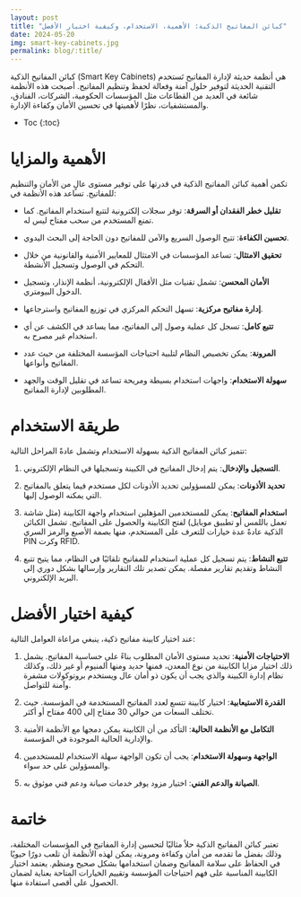 ```yaml
---
layout: post
title: "كبائن المفاتيح الذكية: الأهمية، الاستخدام، وكيفية اختيار الأفضل"
date: 2024-05-20
img: smart-key-cabinets.jpg
permalink: blog/:title/
---
```



كبائن المفاتيح الذكية (Smart Key Cabinets) هي أنظمة حديثة لإدارة المفاتيح تَستخدم التقنية الحديثة لتوفير حلول آمنة وفعالة لحفظ وتنظيم المفاتيح. أصبحت هذه الأنظمة شائعة في العديد من القطاعات مثل المؤسسات الحكومية، الشركات، الفنادق، والمستشفيات، نظرًا لأهميتها في تحسين الأمان وكفاءة الإدارة.


* Toc
{:toc}


# الأهمية والمزايا

تكمن أهمية كبائن المفاتيح الذكية في قدرتها على توفير مستوى عالٍ من الأمان والتنظيم للمفاتيح. تساعد هذه الأنظمة في:

- **تقليل خطر الفقدان أو السرقة**: توفر سجلات إلكترونية لتتبع استخدام المفاتيح. كما تمنع المستخدم من سحب مفتاح ليس له.

- **تحسين الكفاءة**: تتيح الوصول السريع والآمن للمفاتيح دون الحاجة إلى البحث اليدوي.

- **تحقيق الامتثال**: تساعد المؤسسات في الامتثال للمعايير الأمنية والقانونية من خلال التحكم في الوصول وتسجيل الأنشطة.

- **الأمان المحسن**: تشمل تقنيات مثل الأقفال الإلكترونية، أنظمة الإنذار، وتسجيل الدخول البيومتري.

- **إدارة مفاتيح مركزية**: تسهل التحكم المركزي في توزيع المفاتيح واسترجاعها.

- **تتبع كامل**: تسجل كل عملية وصول إلى المفاتيح، مما يساعد في الكشف عن أي استخدام غير مصرح به.

- **المرونة**: يمكن تخصيص النظام لتلبية احتياجات المؤسسة المختلفة من حيث عدد المفاتيح وأنواعها.

- **سهولة الاستخدام**: واجهات استخدام بسيطة ومريحة تساعد في تقليل الوقت والجهد المطلوبين لإدارة المفاتيح.

# طريقة الاستخدام

تتميز كبائن المفاتيح الذكية بسهولة الاستخدام وتشمل عادةً المراحل التالية:

1. **التسجيل والإدخال**: يتم إدخال المفاتيح في الكبينة وتسجيلها في النظام الإلكتروني.

2. **تحديد الأذونات**: يمكن للمسؤولين تحديد الأذونات لكل مستخدم فيما يتعلق بالمفاتيح التي يمكنه الوصول إليها.

3. **استخدام المفاتيح**: يمكن للمستخدمين المؤهلين استخدام واجهة الكابينة (مثل شاشة تعمل باللمس أو تطبيق موبايل) لفتح الكابينة والحصول على المفاتيح. تشمل الكبائن الذكية عادةً عدة خيارات للتعرف على المستخدم، منها بصمة الأصبع والرمز السري PIN وكرت RFID.

4. **تتبع النشاط**: يتم تسجيل كل عملية استخدام للمفاتيح تلقائيًا في النظام، مما يتيح تتبع النشاط وتقديم تقارير مفصلة. يمكن تصدير تلك التقارير وإرسالها بشكل دوري إلى البريد الإلكتروني.


# كيفية اختيار الأفضل

عند اختيار كابينة مفاتيح ذكية، ينبغي مراعاة العوامل التالية:

1. **الاحتياجات الأمنية**: تحديد مستوى الأمان المطلوب بناءً على حساسية المفاتيح. يشمل ذلك اختيار مزايا الكابينة من نوع المعدن، فمنها حديد ومنها ألمنيوم أو غير ذلك، وكذلك نظام إدارة الكبينة والذي يجب أن يكون ذو أمان عال ويستخدم بروتوكولات مشفرة وآمنة للتواصل.

2. **القدرة الاستيعابية**: اختيار كابينة تتسع لعدد المفاتيح المستخدمة في المؤسسة. حيث تختلف السعات من حوالي 30 مفتاح إلى 400 مفتاح أو أكثر.

3. **التكامل مع الأنظمة الحالية**: التأكد من أن الكابينة يمكن دمجها مع الأنظمة الأمنية والإدارية الحالية الموجودة في المؤسسة.

4. **الواجهة وسهولة الاستخدام**: يجب أن تكون الواجهة سهلة الاستخدام للمستخدمين والمسؤولين على حد سواء.

5. **الصيانة والدعم الفني**: اختيار مزود يوفر خدمات صيانة ودعم فني موثوق به.

# خاتمة

تعتبر كبائن المفاتيح الذكية حلاً مثاليًا لتحسين إدارة المفاتيح في المؤسسات المختلفة، وذلك بفضل ما تقدمه من أمان وكفاءة ومرونة، يمكن لهذه الأنظمة أن تلعب دورًا حيويًا في الحفاظ على سلامة المفاتيح وضمان استخدامها بشكل صحيح ومنظم. 
يعتمد اختيار الكابينة المناسبة  على فهم احتياجات المؤسسة وتقييم الخيارات المتاحة بعناية لضمان الحصول على أقصى استفادة منها.
